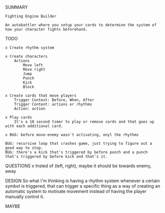 SUMMARY

    Fighting Engine Builder

    An autobattler where you setup your cards to determine the system of how your character fights beforehand.
TODO
    
    x Create rhythm system
    
    x Create characters
        Actions
            Move left 
            Move right
            Jump
            Punch
            Kick
            Block

    x Create cards that move players
        Trigger Context: Before, When, After
        Trigger Content: actions or rhythms
        Action: action

    x Play cards
        It's a 10 second timer to play or remove cards and that goes up with each additional card.

    x BUG: before move-enemy wasn't activating, onyl the rhythms
    
    BUG: recursive loop that crashes game, just trying to figure out a good way to stop.
    BUG: there's a kick that's triggered by before punch and a punch that's triggered by before kick and that's it.
    

QUESTIONS
    x Insted of (left, right), maybe it should be towards enemy, away


DESIGN
    So what I'm thinking is having a rhythm system whenever a certain symbol is triggered, that can trigger a specific thing as a way of creating an automatic system to motivate movement instead of having the player manually control it.


MAYBE
